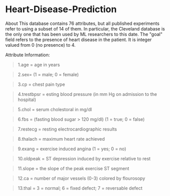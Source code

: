 # Heart-Disease-Prediction

About
This database contains 76 attributes, but all published experiments refer to using a subset of 14 of them. In particular, the Cleveland database is the only one that has been used by ML researchers to this date. The "goal" field refers to the presence of heart disease in the patient. It is integer valued from 0 (no presence) to 4.


Attribute Information:

> 1.age = age in years

> 2.sex= (1 = male; 0 = female)

> 3.cp = chest pain type

> 4.trestbpsr = esting blood pressure (in mm Hg on admission to the hospital)

> 5.chol = serum cholestoral in mg/dl

> 6.fbs = (fasting blood sugar > 120 mg/dl) (1 = true; 0 = false)

> 7.restecg = resting electrocardiographic results

> 8.thalach = maximum heart rate achieved

> 9.exang = exercise induced angina (1 = yes; 0 = no)

> 10.oldpeak = ST depression induced by exercise relative to rest

> 11.slope = the slope of the peak exercise ST segment

> 12.ca = number of major vessels (0-3) colored by flourosopy

> 13.thal = 3 = normal; 6 = fixed defect; 7 = reversable defect
